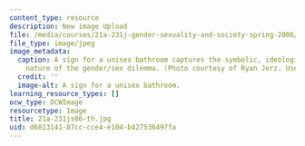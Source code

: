 ```yaml
---
content_type: resource
description: New image Upload
file: /media/courses/21a-231j-gender-sexuality-and-society-spring-2006/d681314187cccce4e104b427536497fa_21a-231js06-th.jpg
file_type: image/jpeg
image_metadata:
  caption: A sign for a unisex bathroom captures the symbolic, ideological, and institutional
    nature of the gender/sex dilemma. (Photo courtesy of Ryan Jerz. Used with permission.)
  credit: ''
  image-alt: A sign for a unisex bathroom.
learning_resource_types: []
ocw_type: OCWImage
resourcetype: Image
title: 21a-231js06-th.jpg
uid: d6813141-87cc-cce4-e104-b427536497fa
---
```

